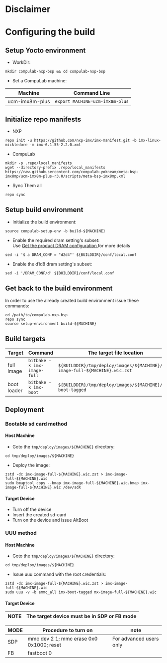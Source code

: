 # Disclaimer

# Configuring the build

## Setup Yocto environment

* WorkDir:
```
mkdir compulab-nxp-bsp && cd compulab-nxp-bsp
```
* Set a CompuLab machine:

| Machine | Command Line |
|---|---|
|ucm-imx8m-plus|```export MACHINE=ucm-imx8m-plus```|

## Initialize repo manifests

* NXP
```
repo init -u https://github.com/nxp-imx/imx-manifest.git -b imx-linux-mickledore -m imx-6.1.55-2.2.0.xml
```

* CompuLab
```
mkdir -p .repo/local_manifests
wget --directory-prefix .repo/local_manifests https://raw.githubusercontent.com/compulab-yokneam/meta-bsp-imx8mp/ucm-imx8m-plus-r3.0/scripts/meta-bsp-imx8mp.xml
```

* Sync Them all
```
repo sync
```
## Setup build environment

* Initialize the build environment:
```
source compulab-setup-env -b build-${MACHINE}
```

* Enable the required dram setting's subset:<br>
Use [Get the product DRAM configuration ](https://github.com/compulab-yokneam/meta-bsp-imx8mp/blob/ucm-imx8m-plus-r3.0/Documentation/dram.md) for more details

```
sed -i '$ a DRAM_CONF = "d2d4"' ${BUILDDIR}/conf/local.conf
```

* Enable the d1d8 dram setting's subset:
```
sed -i '/DRAM_CONF/d' ${BUILDDIR}/conf/local.conf
```

## Get back to the build environment
In order to use the already created build environment issue these commands:
```
cd /path/to/compulab-nxp-bsp
repo sync
source setup-environment build-${MACHINE}
```

## Build targets
| Target | Command | The target file location |
|--- |---|---|
|full image|```bitbake -k imx-image-full```|```${BUILDDIR}/tmp/deploy/images/${MACHINE}/imx-image-full-${MACHINE}.wic.zst```|
|boot loader|```bitbake -k imx-boot```|```${BUILDDIR}/tmp/deploy/images/${MACHINE}/imx-boot-tagged```|

## Deployment
### Bootable sd card method
#### Host Machine ####

* Goto the `tmp/deploy/images/${MACHINE}` directory:
```
cd tmp/deploy/images/${MACHINE}
```

* Deploy the image:
```
zstd -dc imx-image-full-${MACHINE}.wic.zst > imx-image-full-${MACHINE}.wic
sudo bmaptool copy --bmap imx-image-full-${MACHINE}.wic.bmap imx-image-full-${MACHINE}.wic /dev/sdX
```
#### Target Device ####
* Turn off the device
* Insert the created sd-card
* Turn on the device and issue AltBoot

### UUU method
#### Host Machine ####
* Goto the `tmp/deploy/images/${MACHINE}` directory:
```
cd tmp/deploy/images/${MACHINE}
```

* Issue uuu command with the root credentials:
```
zstd -dc imx-image-full-${MACHINE}.wic.zst > imx-image-full-${MACHINE}.wic
sudo uuu -v -b emmc_all imx-boot-tagged mx-image-full-${MACHINE}.wic
```

#### Target Device ####

|NOTE|The target device must be in SDP or FB mode|
|---|---|


|MODE|Procedure to turn on|note|
|---|---|---|
|SDP|mmc dev 2 1; mmc erase 0x0 0x1000; reset|For advanced users only|
|FB|fastboot 0||
